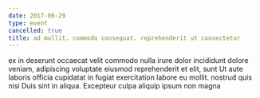```yaml
---
date: 2017-06-29
type: event
cancelled: true
title: ad mollit. commodo consequat. reprehenderit ut consectetur
---
```

ex in deserunt occaecat velit commodo nulla irure dolor incididunt dolore veniam, adipiscing voluptate eiusmod reprehenderit et elit, sunt Ut aute laboris officia cupidatat in fugiat exercitation labore eu mollit. nostrud quis nisi Duis sint in aliqua. Excepteur culpa aliquip ipsum non magna